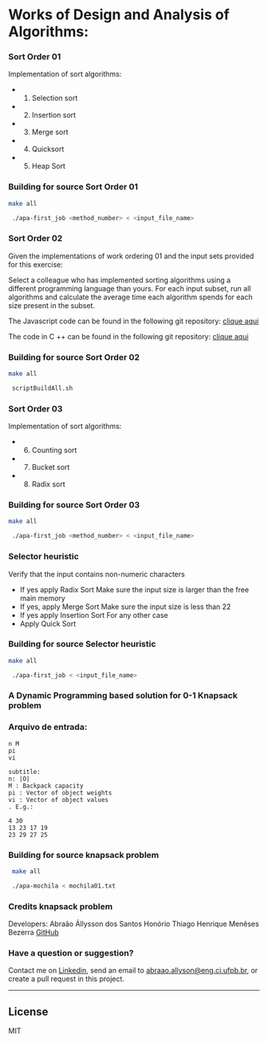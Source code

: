# Works of Design and Analysis of Algorithms:

### Sort Order 01
Implementation of sort algorithms:
  - 1. Selection sort
  - 2. Insertion sort
  - 3. Merge sort
  - 4. Quicksort
  - 5. Heap Sort
  
  

### Building for source Sort Order 01
  ```sh
  make all
   ```
  ```sh
   ./apa-first_job <method_number> < <input_file_name>
  ```
  
  
### Sort Order 02
  Given the implementations of work ordering 01 and the input sets provided for this exercise:

Select a colleague who has implemented sorting algorithms using a different programming language than yours.
For each input subset, run all algorithms and calculate the average time each algorithm spends for each size present in the subset.
  
  The Javascript code can be found in the following git repository: [clique aqui](https://github.com/bezerrathm/Design-And-Analysis-Of-Computer-Algorithms/)


The code in C ++ can be found in the following git repository: [clique aqui](https://github.com/AbraaoHonorio/Design-and-Analysis-of-Algorithms/tree/master/Sorting%2001)
  
  
  
### Building for source Sort Order 02
  ```sh
  make all
   ```
  ```sh
   scriptBuildAll.sh
  ```
  
### Sort Order 03
Implementation of sort algorithms:
  - 6. Counting sort 
  - 7. Bucket sort
  - 8. Radix sort
 
  

### Building for source Sort Order  03
  ```sh
  make all
   ```
  ```sh
   ./apa-first_job <method_number> < <input_file_name>
  ```


### Selector heuristic

Verify that the input contains non-numeric characters
  - If yes apply Radix Sort
Make sure the input size is larger than the free main memory
  - If yes, apply Merge Sort
Make sure the input size is less than 22
  - If yes apply Insertion Sort
For any other case
  - Apply Quick Sort

### Building for source Selector heuristic


  ```sh
  make all
   ```
  ```sh
   ./apa-first_job < <input_file_name>
  ```
  
  
### A Dynamic Programming based solution for 0-1 Knapsack problem

### Arquivo de entrada:
    n M
    pi
    vi

    subtitle:
    n: |O|
    M : Backpack capacity
    pi : Vector of object weights
    vi : Vector of object values
    . E.g.:

    4 30
    13 23 17 19
    23 29 27 25

### Building for source knapsack problem
 
 ```sh
  make all
   ```
  ```sh
   ./apa-mochila < mochila01.txt 
  ```
 ### Credits knapsack problem
 Developers: Abraão Állysson dos Santos Honório 
             Thiago Henrique Menêses Bezerra [GitHub](https://github.com/bezerrathm)


  
### Have a question or suggestion?			

Contact me on [Linkedin](https://br.linkedin.com/in/abraaohonorio), send an email to abraao.allyson@eng.ci.ufpb.br, or create a pull request in this project. 

---
  
  License
----
MIT
